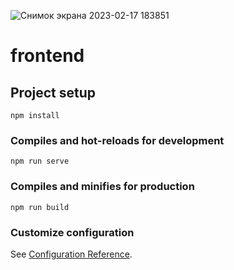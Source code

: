 ![Снимок экрана 2023-02-17 183851](https://user-images.githubusercontent.com/44299649/219643667-5c32dd1c-7d8b-4ceb-b3ce-f4180bb3fcc2.png)

# frontend

## Project setup
```
npm install
```

### Compiles and hot-reloads for development
```
npm run serve
```

### Compiles and minifies for production
```
npm run build
```

### Customize configuration
See [Configuration Reference](https://cli.vuejs.org/config/).
